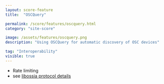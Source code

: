 ```yaml
---
layout: score-feature
title:  "OSCQuery"

permalink: /score/features/oscquery.html
category: "site-score"

image: /assets/features/oscquery.png
description: "Using OSCQuery for automatic discovery of OSC devices"

tag: "Interoperability"
visible: true
---
```


- Rate limiting
- see [libossia protocol details](../site-libossia/features/oscquery.html)